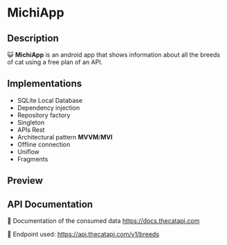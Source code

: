 # MichiApp

## Description
:smiley_cat: **MichiApp** is an android app that shows information about all the breeds of cat using a free plan of an API.

## Implementations
* SQLite Local Database
* Dependency injection
* Repository factory
* Singleton
* APIs Rest
* Architectural pattern **MVVM**/**MVI**
* Offline connection
* Uniflow
* Fragments

## Preview

## API Documentation

📃 Documentation of the consumed data https://docs.thecatapi.com 

📌 Endpoint used: https://api.thecatapi.com/v1/breeds
